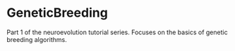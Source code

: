 # GeneticBreeding
Part 1 of the neuroevolution tutorial series. Focuses on the basics of genetic breeding algorithms.

